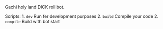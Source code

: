 Gachi holy land DICK roll bot.

Scripts: 
    1. `dev` Run fer development purposes
    2. `build` Compile your code
    2. `compile` Build with bot start